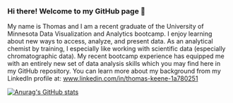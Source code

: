### Hi there! Welcome to my GitHub page 👋

My name is Thomas and I am a recent graduate of the University of Minnesota Data Visualization and Analytics bootcamp. I enjoy learning about new ways to access, analyze, and present data. As an analytical chemist by training, I especially like working with scientific data (especially chromatographic data). My recent bootcamp experience has equipped me with an entirely new set of data analysis skills which you may find here in my GitHub repository. You can learn more about my background from my LinkedIn profile at: www.linkedin.com/in/thomas-keene-1a780251

[![Anurag's GitHub stats](https://github-readme-stats.vercel.app/api?username=keenet1)](https://github.com/anuraghazra/github-readme-stats)


<!--
**keenet1/keenet1** is a ✨ _special_ ✨ repository because its `README.md` (this file) appears on your GitHub profile.

Here are some ideas to get you started:

- 🔭 I’m currently working on ...
- 🌱 I’m currently learning ...
- 👯 I’m looking to collaborate on ...
- 🤔 I’m looking for help with ...
- 💬 Ask me about ...
- 📫 How to reach me: ...
- 😄 Pronouns: ...
- ⚡ Fun fact: ...
-->
